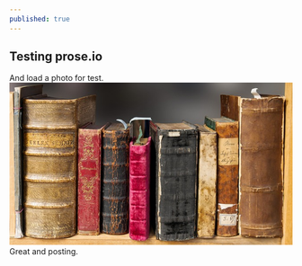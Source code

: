 ```yaml
---
published: true
---
```

## Testing prose.io

And load a photo for test. ![book-1659717_640.jpg](_posts/book-1659717_640.jpg)
Great and posting.
